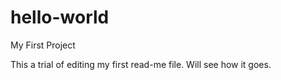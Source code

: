 # hello-world
My First Project

This a trial of editing my first read-me file.
Will see how it goes.
